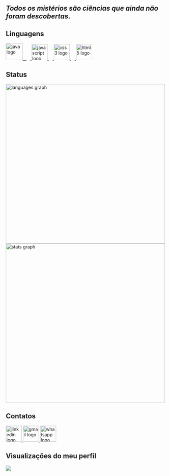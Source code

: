  ## <I> Todos os mistérios são ciências que ainda não foram descobertas. </I> 

## Linguagens
<div align="left">  
  <a href="https://pt.wikipedia.org/wiki/Java_(linguagem_de_programa%C3%A7%C3%A3o)" target="_blank">
    <img src="https://github.com/user-attachments/assets/b82e9d46-e019-4697-8879-fa6bcbaf6c4b" height="53" alt="java logo"  /> &nbsp
  </a>
  <a href="https://pt.wikipedia.org/wiki/JavaScript" target="_blank">
    <img width="12" />
    <img src="https://github.com/user-attachments/assets/74203852-f544-460c-ba97-2080ef9bc8ab" height="50" alt="javascript logo"  />
  </a>
  <a href="https://pt.wikipedia.org/wiki/Cascading_Style_Sheets" target="_blank">
    <img width="12" />
    <img src="https://cdn.jsdelivr.net/gh/devicons/devicon/icons/css3/css3-plain-wordmark.svg" height="50" alt="css3 logo"  />
  </a>
  <a href="https://pt.wikipedia.org/wiki/HTML5" target="_blank">
    <img width="12" />
    <img src="https://cdn.jsdelivr.net/gh/devicons/devicon/icons/html5/html5-plain-wordmark.svg" height="50" alt="html5 logo"  />
  </a>
</div>

## Status
<div align="left">
  <img src="https://github-readme-stats.vercel.app/api/top-langs?username=luizadaso&locale=pt-br&hide_title=false&layout=compact&card_width=320&langs_count=5&theme=radical&hide_border=false&order=2" width="500" alt="languages graph" />
</div>
<div align="left">
  <img src="https://github-readme-stats.vercel.app/api?username=luizadaso&hide_title=false&hide_rank=false&show_icons=true&include_all_commits=true&count_private=true&disable_animations=false&theme=dracula&locale=en&hide_border=false&order=1" width="500" alt="stats graph" />
</div>

## Contatos

<div align="left">
  <a href="https://www.linkedin.com/in/luizadaso/" target="_blank">
    <img src="https://github.com/user-attachments/assets/ffd54172-cae1-410c-b9bb-d247bf48760b" height="50" alt="linkedin logo" /> 
  </a>
  <a href="mailto:analuiza.daso@gmail.com" target="_blank">
    <img src="https://github.com/user-attachments/assets/aabe721c-5c19-4093-a504-04feb3fb9d8a" height="50" alt="gmail logo" />
  </a>
  <a href="https://api.whatsapp.com/send/?phone=5522999955542&text=Olá,+encontrei+o+seu+portfólio+no+GitHub.+Podemos+conversar?&type=phone_number&app_absent=0" target="_blank">
    <img src="https://github.com/user-attachments/assets/72cf57ab-1b38-41f3-b06c-1f4df5bb4a84" height="50" alt="whatsapp logo" />
  </a>
</div>

## Visualizações do meu perfil
<img align="left" src="https://profile-counter.glitch.me/luizadaso/count.svg?" />


    
